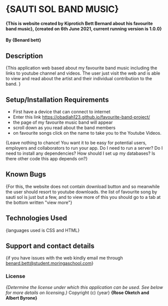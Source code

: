 # {SAUTI SOL BAND MUSIC}
#### {This is website created by Kiprotich Bett Bernard about his favourite band music}, {created on 6th June 2021, current running version is 1.0.0}
#### By **{Benard bett}**
## Description
{This application web based about my favourite band music including the links to youtube channel and videos.  The user just visit the web and is able to view and read about the artist and their individual contribution to the band. }
## Setup/Installation Requirements
* First have a device that can connect to internet
* Enter this link https://obadiah123.github.io/favourite-band-project/
* the page of my favourite music band will appear
* scroll down as you read about the band members
* on favourite songs click on the name to take you to the Youtube Videos.

{Leave nothing to chance! You want it to be easy for potential users, employers and collaborators to run your app. Do I need to run a server? Do I need to install any dependencies? How should I set up my databases? Is there other code this app depends on?}
## Known Bugs
{For this, the website does not contain download button and so meanwhile the user should resort to youtube downloads. the list of favourite song by sauti sol is just but a few, and to view more of this you should go to a tab at the bottom written "view more"}
## Technologies Used
{languages used is CSS and HTML}
## Support and contact details
{if you have issues with the web kindly email me through benard.bett@student.moringaschool.com}
### License
*{Determine the license under which this application can be used.  See below for more details on licensing.}*
Copyright (c) {year} **{Rose Oketch and Albert Byrone}**
